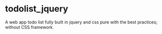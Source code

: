 # todolist_jquery
A web app todo list fully built in jquery and css pure with the best practices; without CSS framework.
